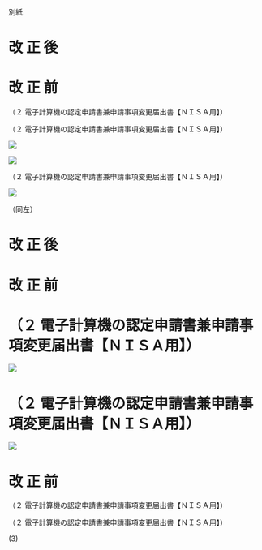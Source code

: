 別紙

# 改 正 後

# 改 正 前

（２ 電子計算機の認定申請書兼申請事項変更届出書【ＮＩＳＡ用】）

（２ 電子計算機の認定申請書兼申請事項変更届出書【ＮＩＳＡ用】）

![](https://www.nta.go.jp/tmp/d6ebc768-d333-4fe7-a083-e44696d98d40/images/5c6235b359b109cd3c7f0891e694c23e198b4375da8be81bd0d8ffc70826a145.jpg)

![](https://www.nta.go.jp/tmp/d6ebc768-d333-4fe7-a083-e44696d98d40/images/1f2578e4f1efd3bd2749d4873f8364c6251eec60aaecbd20895e5856d76179d5.jpg)

（２ 電子計算機の認定申請書兼申請事項変更届出書【ＮＩＳＡ用】）

![](https://www.nta.go.jp/tmp/d6ebc768-d333-4fe7-a083-e44696d98d40/images/b0eb3395ec8ecf5027d89f3ef35baa06fb4387891abcfde632f1f616bc99ab6c.jpg)

（同左）

# 改 正 後

# 改 正 前

# （２ 電子計算機の認定申請書兼申請事項変更届出書【ＮＩＳＡ用】）

![](https://www.nta.go.jp/tmp/d6ebc768-d333-4fe7-a083-e44696d98d40/images/a2b0091999e77a0bd915621f024cfde16be815351c4dd66512a27605835ccd4f.jpg)

# （２ 電子計算機の認定申請書兼申請事項変更届出書【ＮＩＳＡ用】）

![](https://www.nta.go.jp/tmp/d6ebc768-d333-4fe7-a083-e44696d98d40/images/53b526b57601a199d7763f8b0e4bd488d284df84935c2793f1f6e887d859d9ae.jpg)

# 改 正 前

（２ 電子計算機の認定申請書兼申請事項変更届出書【ＮＩＳＡ用】）

（２ 電子計算機の認定申請書兼申請事項変更届出書【ＮＩＳＡ用】）

$(3)$